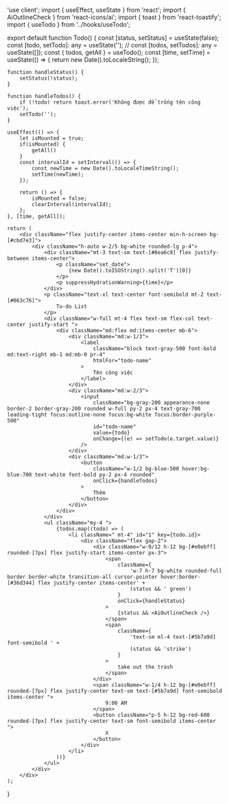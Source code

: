 'use client';
import { useEffect, useState } from 'react';
import { AiOutlineCheck } from 'react-icons/ai';
import { toast } from 'react-toastify';
import { useTodo } from '../hooks/useTodo';

export default function Todo() {
	const [status, setStatus] = useState(false);
	const [todo, setTodo]: any = useState('');
	// const [todos, setTodos]: any = useState([]);
	const { todos, getAll } = useTodo();
	const [time, setTime] = useState(() => {
		return new Date().toLocaleString();
	});

	function handleStatus() {
		setStatus(!status);
	}

	function handleTodos() {
		if (!todo) return toast.error('Không được để trống tên công việc');
		setTodo('');
	}
	
	useEffect(() => {
		let isMounted = true;
		if(isMounted) {
			getAll()
		}
		const intervalId = setInterval(() => {
			const newTime = new Date().toLocaleTimeString();
			setTime(newTime);
		});

		return () => {
			isMounted = false;
			clearInterval(intervalId);
		};
	}, [time, getAll]);

	return (
		<div className="flex justify-center items-center min-h-screen bg-[#cbd7e3]">
			<div className="h-auto w-2/5 bg-white rounded-lg p-4">
				<div className="mt-3 text-sm text-[#8ea6c8] flex justify-between items-center">
					<p className="set_date">
						{new Date().toISOString().split('T')[0]}
					</p>
					<p suppressHydrationWarning>{time}</p>
				</div>
				<p className="text-xl text-center font-semibold mt-2 text-[#063c76]">
					To-do List
				</p>
				<div className="w-full mt-4 flex text-sm flex-col text-center justify-start ">
					<div className="md:flex md:items-center mb-6">
						<div className="md:w-1/3">
							<label
								className="block text-gray-500 font-bold md:text-right mb-1 md:mb-0 pr-4"
								htmlFor="todo-name"
							>
								Tên công việc
							</label>
						</div>
						<div className="md:w-2/3">
							<input
								className="bg-gray-200 appearance-none border-2 border-gray-200 rounded w-full py-2 px-4 text-gray-700 leading-tight focus:outline-none focus:bg-white focus:border-purple-500"
								id="todo-name"
								value={todo}
								onChange={(e) => setTodo(e.target.value)}
							/>
						</div>
						<div className="md:w-1/3">
							<button
								className="w-1/2 bg-blue-500 hover:bg-blue-700 text-white font-bold py-2 px-4 rounded"
								onClick={handleTodos}
							>
								Thêm
							</button>
						</div>
					</div>
				</div>
				<ul className="my-4 ">
					{todos.map((todo) => (
						<li className=" mt-4" id="1" key={todo.id}>
							<div className="flex gap-2">
								<div className="w-9/12 h-12 bg-[#e0ebff] rounded-[7px] flex justify-start items-center px-3">
									<span
										className={
											'w-7 h-7 bg-white rounded-full border border-white transition-all cursor-pointer hover:border-[#36d344] flex justify-center items-center' +
											(status && ' green')
										}
										onClick={handleStatus}
									>
										{status && <AiOutlineCheck />}
									</span>
									<span
										className={
											'text-sm ml-4 text-[#5b7a9d] font-semibold ' +
											(status && 'strike')
										}
									>
										take out the trash
									</span>
								</div>
								<span className="w-1/4 h-12 bg-[#e0ebff] rounded-[7px] flex justify-center text-sm text-[#5b7a9d] font-semibold items-center ">
									9:00 AM
								</span>
								<button className="p-5 h-12 bg-red-600 rounded-[7px] flex justify-center text-sm font-semibold items-center ">
									X
								</button>
							</div>
						</li>
					))}
				</ul>
			</div>
		</div>
	);
}
